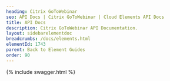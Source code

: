 ```yaml
---
heading: Citrix GoToWebinar
seo: API Docs | Citrix GoToWebinar | Cloud Elements API Docs
title: API Docs
description: Citrix GoToWebinar API Documentation.
layout: sidebarelementdoc
breadcrumbs: /docs/elements.html
elementId: 1743
parent: Back to Element Guides
order: 90
---
```


{% include swagger.html %}
